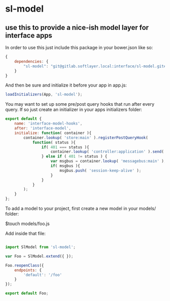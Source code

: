 # sl-model

## use this to provide a nice-ish model layer for interface apps

In order to use this just include this package in your bower.json like so:

```javascript
{
    dependencies: {
        "sl-model": "git@gitlab.softlayer.local:interface/sl-model.git#v0.1.1"
    }
}
```

And then be sure and initialize it before your app in app.js:

```javascript
loadInitializers(App, 'sl-model');
```

You may want to set up some pre/post query hooks that run after every query.  If so just create an initializer in your apps initializers folder:

```javascript
export default {
    name: 'interface-model-hooks',
    after: 'interface-model',
    initialize: function( container ){
        container.lookup( 'store:main' ).registerPostQueryHook(
            function( status ){
                if( 401 === status ){
                    container.lookup( 'controller:application' ).send( 'forceLogout' );
                } else if ( 401 != status ) {
                    var msgbus = container.lookup( 'messagebus:main' );
                    if( msgbus ){
                        msgbus.push( 'session-keep-alive' );
                    }
                }
            }
        );
    }
};
```

To add a model to your project, first create a new model in your models/ folder:

$touch models/foo.js

Add inside that file:

```javascript

import SlModel from 'sl-model';

var Foo = SlModel.extend({ });

Foo.reopenClass({
    endpoints: {
        'default': '/foo'
    }
});

export default Foo;
```




